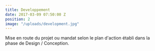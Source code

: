 ```yaml
---
title: Developpement
date: 2017-03-09 07:50:00 Z
position: 2
image: "/uploads/development.jpg"
---
```


Mise en route du projet ou mandat selon le plan d'action établi dans la phase de Design / Conception.